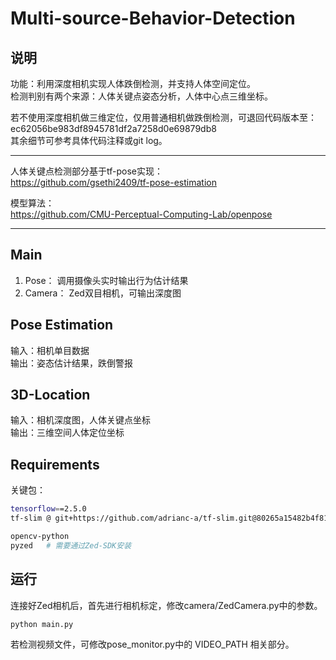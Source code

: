 # Multi-source-Behavior-Detection

## 说明
功能：利用深度相机实现人体跌倒检测，并支持人体空间定位。  
检测判别有两个来源：人体关键点姿态分析，人体中心点三维坐标。  

若不使用深度相机做三维定位，仅用普通相机做跌倒检测，可退回代码版本至： ec62056be983df8945781df2a7258d0e69879db8  
其余细节可参考具体代码注释或git log。

---

人体关键点检测部分基于tf-pose实现：  
https://github.com/gsethi2409/tf-pose-estimation    

模型算法：  
https://github.com/CMU-Perceptual-Computing-Lab/openpose  

---

## Main
1. Pose： 调用摄像头实时输出行为估计结果
2. Camera： Zed双目相机，可输出深度图

## Pose Estimation
输入：相机单目数据  
输出：姿态估计结果，跌倒警报


## 3D-Location
输入：相机深度图，人体关键点坐标  
输出：三维空间人体定位坐标

## Requirements
关键包：
```bash
tensorflow==2.5.0
tf-slim @ git+https://github.com/adrianc-a/tf-slim.git@80265a15482b4f81f162a344f13659a855cc5543

opencv-python
pyzed   # 需要通过Zed-SDK安装
```

## 运行

连接好Zed相机后，首先进行相机标定，修改camera/ZedCamera.py中的参数。  

```python
python main.py
```

若检测视频文件，可修改pose_monitor.py中的 VIDEO_PATH 相关部分。
